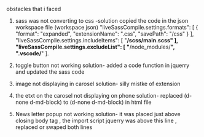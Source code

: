 obstacles that i faced 
1) sass was not converting to css 
-solution 
 copied the code in the json workspace file (workspace json)
  "liveSassCompile.settings.formats": [
     {
    "format": "expanded",
    "extensionName": ".css",
    "savePath": "/css"
  }
],
"liveSassCompile.settings.includeItems": [
  "**/scss/main.scss"
],
"liveSassCompile.settings.excludeList": [
  "**/node_modules/**",
  ".vscode/**"
].


2) toggle button not working 
solution-
 added a code function in jquerry and updated the sass code 


 3) image not displaying in carosel 
 solution-
  silly mistke of extension 

 4) the etxt on the carosel not displaying on phone 
 solution-
   replaced  (d-none d-md-block) to (d-none d-md-block) in html file 

5) News letter popup not working 
solution-
it was placed just above closing body tag , the import script jquerry was above this line , replaced or swaped both lines 